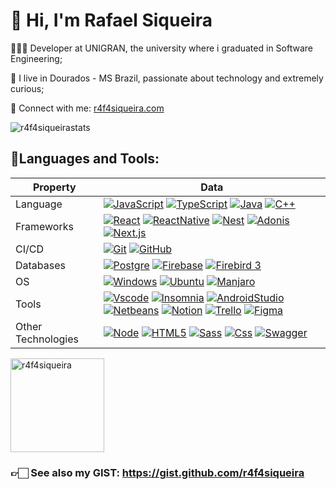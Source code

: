 # 👋 Hi, I'm Rafael Siqueira
👨🏻‍💻 Developer at UNIGRAN, the university where i graduated in Software Engineering;

📍 I live in Dourados - MS Brazil, passionate about technology and extremely curious;

📧 Connect with me: [r4f4siqueira.com](https://www.r4f4siqueira.com/)

![r4f4siqueirastats](https://github-readme-stats-git-masterrstaa-rickstaa.vercel.app/api?username=r4f4siqueira&show_icons=true&theme=dark&locale=en&card_width=500)

## 🔧Languages and Tools:

| Property           | Data                                                                                                                                                                                                                                                                                                                                                                                                                                                                                                                                                                                                                                                                                                                                                                                                                                                                                                                                                                                                                                                                                                  |
| ------------------ | ----------------------------------------------------------------------------------------------------------------------------------------------------------------------------------------------------------------------------------------------------------------------------------------------------------------------------------------------------------------------------------------------------------------------------------------------------------------------------------------------------------------------------------------------------------------------------------------------------------------------------------------------------------------------------------------------------------------------------------------------------------------------------------------------------------------------------------------------------------------------------------------------------------------------------------------------------------------------------------------------------------------------------------------------------------------------------------------------------- |
| Language           | [![JavaScript](https://img.shields.io/badge/javascript-yellow?style=for-the-badge&logo=javascript&logoColor=white "JavaScript")](https://developer.mozilla.org/en-US/docs/Web/JavaScript) [![TypeScript](https://img.shields.io/badge/typescript-blue?style=for-the-badge&logo=typescript&logoColor=white "TypeScript")](https://www.typescriptlang.org/) [![Java](https://img.shields.io/badge/java-darkred?style=for-the-badge&logo=oracle&logoColor=white "Java")](https://www.java.com/pt-BR/) [![C++](https://img.shields.io/badge/C++-blue?style=for-the-badge&logo=cplusplus&logoColor=white "C++")](https://cplusplus.com/)                                                                                                                                                                                                                                                                                                                                                                                                                                                                   |
| Frameworks         | [![React](https://img.shields.io/badge/react-%2361DAFB?style=for-the-badge&logo=react&logoColor=%23323330 "React")](https://react.dev/) [![ReactNative](https://img.shields.io/badge/React%20Native-purple?style=for-the-badge&logo=react&logoColor=white "React Native")](https://reactnative.dev/) [![Nest](https://img.shields.io/badge/nest-darkred?style=for-the-badge&logo=nestjs&logoColor=white "Nest.js")](https://nestjs.com/) [![Adonis](https://img.shields.io/badge/adonis-purple?style=for-the-badge&logo=adonisjs&logoColor=white "Adonis.js")](https://adonisjs.com/) [![Next.js](https://img.shields.io/badge/next-black?style=for-the-badge&logo=next.js&logoColor=white "Next.js")](https://nextjs.org/)                                                                                                                                                                                                                                                                                                                                                                           |
| CI/CD              | [![Git](https://img.shields.io/badge/Git-darkorange?style=for-the-badge&logo=git&logoColor=white "Git")](https://git-scm.com/) [![GitHub](https://img.shields.io/badge/GitHub-black?style=for-the-badge&logo=gitHub&logoColor=white "GitHub")](https://github.com/)                                                                                                                                                                                                                                                                                                                                                                                                                                                                                                                                                                                                                                                                                                                                                                                                                                   |
| Databases          | [![Postgre](https://img.shields.io/badge/postgres-%23316192.svg?style=for-the-badge&logo=postgresql&logoColor=white "PostgreSQL")](https://www.postgresql.org/) [![Firebase](https://img.shields.io/badge/Firebase%20Database-yellow?style=for-the-badge&logo=Firebase&logoColor=white "Firebase")](https://firebase.google.com/?hl=pt-br) [![Firebird 3](https://img.shields.io/badge/Firebird%203-orange?style=for-the-badge&logo=Firefox&logoColor=white "Firebird 3")](https://firebirdsql.org/en/start/)                                                                                                                                                                                                                                                                                                                                                                                                                                                                                                                                                                                         |
| OS                 | [![Windows](https://img.shields.io/badge/windows-black?style=for-the-badge&logo=microsoft&logoColor=white "Windows")](https://www.microsoft.com/pt-br/windows) [![Ubuntu](https://img.shields.io/badge/ubuntu-orange?style=for-the-badge&logo=Ubuntu&logoColor=white "Ubuntu")](https://ubuntu.com/) [![Manjaro](https://img.shields.io/badge/manjaro-35BFA4?style=for-the-badge&logo=manjaro&logoColor=white "Manjaro")](https://manjaro.org/)                                                                                                                                                                                                                                                                                                                                                                                                                                                                                                                                                                                                                                                       |
| Tools              | [![Vscode](https://img.shields.io/badge/Visual%20Studio%20Code-blue?style=for-the-badge&logo=VisualStudioCode&logoColor=white "VS Code")](https://code.visualstudio.com/) [![Insomnia](https://img.shields.io/badge/insomnia-purple?style=for-the-badge&logo=Insomnia&logoColor=white "Insomnia")](https://insomnia.rest/) [![AndroidStudio](https://img.shields.io/badge/android%20studio-green?style=for-the-badge&logo=androidstudio&logoColor=white "Android Studio")](https://developer.android.com/) [![Netbeans](https://img.shields.io/badge/netbeans-blue?style=for-the-badge&logo=ApacheNetBeansIDE&logoColor=white "Apache Netbeans")](https://netbeans.apache.org/) [![Notion](https://img.shields.io/badge/Notion-%23000000.svg?style=for-the-badge&logo=notion&logoColor=white "Notion")](https://www.notion.so/) [![Trello](https://img.shields.io/badge/trello-blue?style=for-the-badge&logo=trello&logoColor=white "Trello")](https://trello.com/) [![Figma](https://img.shields.io/badge/Figma-red?style=for-the-badge&logo=figma&logoColor=white "Figma")](https://www.figma.com/) |
| Other Technologies | [![Node](https://img.shields.io/badge/node-darkgreen?style=for-the-badge&logo=node.js&logoColor=white "Node.js")](https://nodejs.org/) [![HTML5](https://img.shields.io/badge/HTML5-orange?style=for-the-badge&logo=html5&logoColor=white "HTML5")](https://developer.mozilla.org/en-US/docs/Glossary/HTML5) [![Sass](https://img.shields.io/badge/sass-c366d4?style=for-the-badge&logo=sass&logoColor=white "SASS")](https://sass-lang.com/) [![Css](https://img.shields.io/badge/css-blue?style=for-the-badge&logo=css3 "CSS3")](https://developer.mozilla.org/en-US/docs/Web/CSS) [![Swagger](https://img.shields.io/badge/Swagger-green?style=for-the-badge&logo=Swagger&logoColor=white "Swagger")](https://swagger.io/)                                                                                                                                                                                                                                                                                                                                                                         |

<p align="left"><img align="center" height="150em" src="https://github-readme-stats-git-masterrstaa-rickstaa.vercel.app/api/top-langs?username=r4f4siqueira&show_icons=true&locale=en&layout=compact&theme=dark&" alt="r4f4siqueira" /></p></a>

### 👉🏻 See also my GIST: https://gist.github.com/r4f4siqueira
